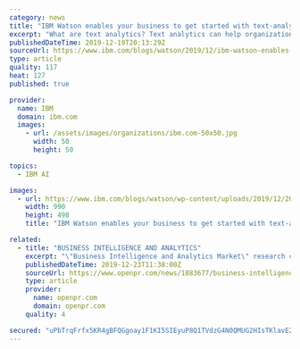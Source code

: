 ```yaml
---
category: news
title: "IBM Watson enables your business to get started with text-analytics"
excerpt: "What are text analytics? Text analytics can help organizations discover patterns in large unstructured data sets. Unstructured data, such as videos, photos and audio accounts for at least 80% of your company’s data, a true “blind spot” for most businesses. Add to this the fact that every second companies"
publishedDateTime: 2019-12-19T20:13:29Z
sourceUrl: https://www.ibm.com/blogs/watson/2019/12/ibm-watson-enables-your-business-to-get-started-with-text-analytics/
type: article
quality: 117
heat: 127
published: true

provider:
  name: IBM
  domain: ibm.com
  images:
    - url: /assets/images/organizations/ibm.com-50x50.jpg
      width: 50
      height: 50

topics:
  - IBM AI

images:
  - url: https://www.ibm.com/blogs/watson/wp-content/uploads/2019/12/2019_12_17_Blog_Leadspace_Cloud_Pak_Final-1.jpg
    width: 990
    height: 498
    title: "IBM Watson enables your business to get started with text-analytics"

related:
  - title: "BUSINESS INTELLIGENCE AND ANALYTICS"
    excerpt: "\"Business Intelligence and Analytics Market\" research currently out there at Stratagem ... Manufacturing and Construction, Services, and Healthcare, and ICT. Please set a link in the press area of your homepage to this press release on openPR. openPR disclaims liability for any content contained in this release. Cloud Backup Market Future ..."
    publishedDateTime: 2019-12-23T11:38:00Z
    sourceUrl: https://www.openpr.com/news/1883677/business-intelligence-and-analytics-market-is-set-to-experience
    type: article
    provider:
      name: openpr.com
      domain: openpr.com
    quality: 4

secured: "uPbTrqFrfx5KR4gBFQGgoay1F1KI5SIEyuP8Q1TVdzG4N0QMUG2HIsTKlavE2zbk3vkGnsLcepTtp2sbHu5mxrmVs5zaFbkTDYI8W383wkpPWXLqm4NLNh4RGzVQXo1+YEV4RTB5esS42XomEGjNN4Ov4z6gX7rKa56OsVW6BdZbithcsQ+tQ+TFyJvoyoMUd0W9hCqCYk4AzvOVLFT0NJTWFGrZ4lAxSBd+s5fjuB36J/c9bvHPy16iLTxPY9hIErsG7ZDwK9Sbb3Rr1oAthQ==;jEpHHtCd0sm7OHqoX1Emrw=="
---
```



